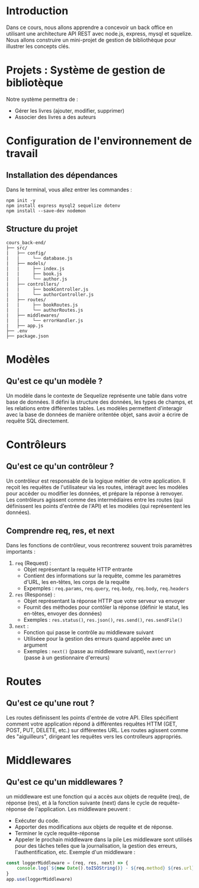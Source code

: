 # Introduction
Dans ce cours, nous allons apprendre a concevoir un back office en utilisant une architecture API REST avec node.js, express, mysql et squelize. Nous allons construire un mini-projet de gestion de bibliothèque pour illustrer les concepts clés.

# Projets : Système de gestion de bibliotèque
Notre système permettra de :
* Gérer les livres (ajouter, modifier, supprimer)
* Associer des livres a des auteurs

# Configuration de l'environnement de travail
##  Installation des dépendances
Dans le terminal, vous allez entrer les commandes :
```
npm init -y
npm install express mysql2 sequelize dotenv
npm install --save-dev nodemon

```
## Structure du projet

```
cours_back-end/
├── src/
|   ├── config/
|   |     └── database.js
|   ├── models/
|   |     ├── index.js
|   |     ├── book.js
|   |     └── author.js
|   ├── controllers/
|   |     ├── bookController.js
|   |     └── authorController.js
|   ├── routes/
|   |     ├── bookRoutes.js
|   |     └── authorRoutes.js
|   ├── middlewares/
|   |     └── errorHandler.js
|   ├── app.js
├── .env
├── package.json

```

# Modèles
## Qu'est ce qu'un modèle ?
Un modèle dans le contexte de Sequelize représente une table dans votre base de données.
Il défini la structure des données, les types de champs, et les relations entre différentes tables.
Les modèles permettent d'interagir avec la base de données de manière oritentée objet, sans avoir a écrire de requête SQL directement.

# Contrôleurs
## Qu'est ce qu'un contrôleur ?
Un contrôleur est responsable de la logique métier de votre application.
Il reçoit les requêtes de l'utilisateur via les routes, intéragit avec les modèles pour accèder ou modifier les données, et prépare la réponse à renvoyer.
Les contrôleurs agissent comme des intermédiaires entre les routes (qui définissent les points d'entrée de l'API) et les modèles (qui représentent les données).

## Comprendre req, res, et next
Dans les fonctions de contrôleur, vous recontrerez souvent trois paramètres importants :
1. `req` (Request) : 
    * Objet représentant la requête HTTP entrante
    * Contient des informations sur la requête, comme les paramètres d'URL, les en-têtes, les corps de la requête
    * Expemples : `req.params`, `req.query`, `req.body`, `req.body`, `req.headers`
2. `res` (Response) :
    * Objet représentant la réponse HTTP que votre serveur va envoyer
    * Fournit des méthodes pour contôler la réponse (définir le statut, les en-têtes, envoyer des données)
    * Exemples : `res.status()`, `res.json()`, `res.send()`, `res.sendFile()`
3. `next` :
    * Fonction qui passe le contrôle au middleware suivant 
    * Utiliséee pour la gestion des erreurs quand appelée avec un argument
    * Exemples : `next()` (passe au middleware suivant), `next(error)` (passe à un gestionnaire d'erreurs)

# Routes 
## Qu'est ce qu'une rout ? 
Les routes définissent les points d'entrée de votre API.
Elles spécifient comment votre application répond à différentes requêtes HTTM (GET, POST, PUT, DELETE, etc.) sur différentes URL.
Les routes agissent comme des "aiguilleurs", dirigeant les requêtes vers les controlleurs appropriés.

# Middlewares
## Qu'est ce qu'un middlewares ?
un middleware est une fonction qui a accès aux objets de requête (req), de réponse (res), et à la fonction suivante (next) dans le cycle de requête-réponse de l'application.
Les middleware peuvent :
* Exécuter du code.
* Apporter des modifications aux objets de requête et de réponse.
* Terminer le cycle requête-réponse
* Appeler le prochain middleware dans la pile
Les middleware sont utilisés pour des tâches telles que la journalisation, la gestion des erreurs, l'authentification, etc.
Exemple d'un middleware : 
```js
const loggerMiddleware = (req, res, next) => {
    console.log(`${new Date().toISOString()} - ${req.method} ${res.url}`)
}
app.use(loggerMiddleware)
```